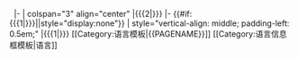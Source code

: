 &nbsp;
|-
| colspan="3" align="center" |{{{2|}}}
|- {{#if:{{{1|}}}||style="display:none"}}
| style="vertical-align: middle; padding-left: 0.5em;" |{{{1|}}}<noinclude>
[[Category:语言模板|{{PAGENAME}}]]
[[Category:语言信息框模板|语言]]
</noinclude>